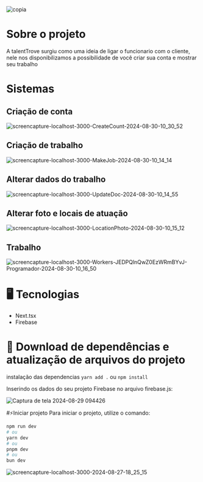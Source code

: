 
![copia](https://github.com/user-attachments/assets/4e9c90ff-ce8d-48f8-a8e5-aa52fbf4bb7b)

# Sobre o projeto
A talentTrove surgiu como uma ideia de ligar o funcionario com o cliente, nele nos disponibilizamos a possibilidade de você criar sua conta e mostrar seu trabalho

# Sistemas 
## Criação de conta 
![screencapture-localhost-3000-CreateCount-2024-08-30-10_30_52](https://github.com/user-attachments/assets/b3108be6-5518-486f-9dba-eff039de9c0b)

## Criação de trabalho 
![screencapture-localhost-3000-MakeJob-2024-08-30-10_14_14](https://github.com/user-attachments/assets/8f324148-6b29-4cd7-bb2c-2a1a5840877a)

## Alterar dados do trabalho
![screencapture-localhost-3000-UpdateDoc-2024-08-30-10_14_55](https://github.com/user-attachments/assets/04b408a3-7058-4340-bed1-bf9b83576245)

## Alterar foto e locais de atuação
![screencapture-localhost-3000-LocationPhoto-2024-08-30-10_15_12](https://github.com/user-attachments/assets/340390d8-ef18-4a09-9d46-11c5d77edc27)

## Trabalho 
![screencapture-localhost-3000-Workers-JEDPQlnQwZ0EzWRmBYvJ-Programador-2024-08-30-10_16_50](https://github.com/user-attachments/assets/879dcc59-8b98-419c-a0d6-bfce8495a776)


# 🖥️ Tecnologias 
- Next.tsx
- Firebase

# 🚀 Download de dependências e atualização de arquivos do projeto
instalação das dependencias 
`yarn add .`
ou
`npm install`

Inserindo os dados do seu projeto Firebase no arquivo firebase.js:

![Captura de tela 2024-08-29 094426](https://github.com/user-attachments/assets/522d2339-79c9-40a3-a494-25206d818926)


#⚡Iniciar projeto 
Para iniciar o projeto, utilize o comando:

```bash
npm run dev
# ou
yarn dev
# ou
pnpm dev
# ou
bun dev
```

![screencapture-localhost-3000-2024-08-27-18_25_15](https://github.com/user-attachments/assets/109b2eaa-9360-4cc7-a78e-87e2bd92ac4a)
